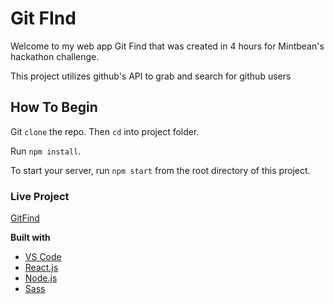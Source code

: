 # Git FInd

Welcome to my web app Git Find that was created in 4 hours for Mintbean's hackathon challenge.

This project utilizes github's API to grab and search for github users

## How To Begin
Git `clone` the repo. Then `cd` into project folder.

Run `npm install`. 

To start your server, run `npm start` from the root directory of this project.

### Live Project
[GitFind](https://tworrell.github.io/git-find/)

<b>Built with</b>
- [VS Code](https://code.visualstudio.com/)
- [React.js](https://reactjs.org/)
- [Node.js](https://nodejs.org/)
- [Sass](https://sass-lang.com/)
